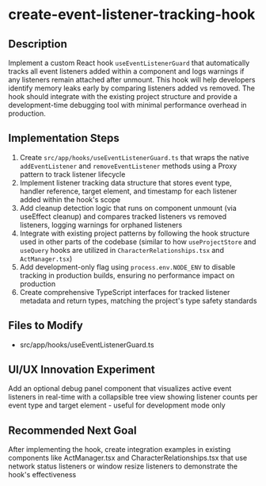 # create-event-listener-tracking-hook

## Description

Implement a custom React hook `useEventListenerGuard` that automatically tracks all event listeners added within a component and logs warnings if any listeners remain attached after unmount. This hook will help developers identify memory leaks early by comparing listeners added vs removed. The hook should integrate with the existing project structure and provide a development-time debugging tool with minimal performance overhead in production.

## Implementation Steps

1. Create `src/app/hooks/useEventListenerGuard.ts` that wraps the native `addEventListener` and `removeEventListener` methods using a Proxy pattern to track listener lifecycle
2. Implement listener tracking data structure that stores event type, handler reference, target element, and timestamp for each listener added within the hook's scope
3. Add cleanup detection logic that runs on component unmount (via useEffect cleanup) and compares tracked listeners vs removed listeners, logging warnings for orphaned listeners
4. Integrate with existing project patterns by following the hook structure used in other parts of the codebase (similar to how `useProjectStore` and `useQuery` hooks are utilized in `CharacterRelationships.tsx` and `ActManager.tsx`)
5. Add development-only flag using `process.env.NODE_ENV` to disable tracking in production builds, ensuring no performance impact on production
6. Create comprehensive TypeScript interfaces for tracked listener metadata and return types, matching the project's type safety standards

## Files to Modify

- src/app/hooks/useEventListenerGuard.ts

## UI/UX Innovation Experiment

Add an optional debug panel component that visualizes active event listeners in real-time with a collapsible tree view showing listener counts per event type and target element - useful for development mode only

## Recommended Next Goal

After implementing the hook, create integration examples in existing components like ActManager.tsx and CharacterRelationships.tsx that use network status listeners or window resize listeners to demonstrate the hook's effectiveness

